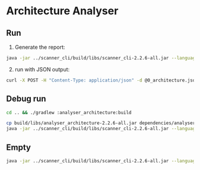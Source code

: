 # Architecture Analyser

## Run

1. Generate the report:

```bash
java -jar ../scanner_cli/build/libs/scanner_cli-2.2.6-all.jar --language=go --with-structure-cache --type=architecture --output=json --path=. 
```

2. run with JSON output:

```bash
curl -X POST -H "Content-Type: application/json" -d @0_architecture.json http://localhost:3000/api/scanner/1/reporting
```

## Debug run

```bash
cd .. && ./gradlew :analyser_architecture:build
```


```bash
cp build/libs/analyser_architecture-2.2.6-all.jar dependencies/analysers
java -jar ../scanner_cli/build/libs/scanner_cli-2.2.6-all.jar --language=kotlin --type=architecture --output=json --path=/Users/phodal/test/Bilibili-Go-Backup/app 
```


## Empty

```bash
java -jar ../scanner_cli/build/libs/scanner_cli-2.2.6-all.jar --language=java --features=apicalls --features=datamap --output=json --path=/Users/phodal/test/new-protos
```

